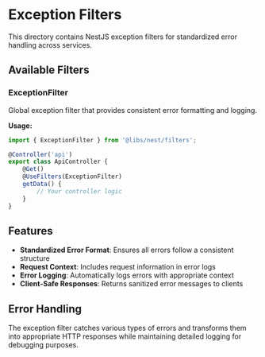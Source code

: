 # Exception Filters

This directory contains NestJS exception filters for standardized error handling across services.

## Available Filters

### ExceptionFilter

Global exception filter that provides consistent error formatting and logging.

**Usage:**

```typescript
import { ExceptionFilter } from '@libs/nest/filters';

@Controller('api')
export class ApiController {
	@Get()
	@UseFilters(ExceptionFilter)
	getData() {
		// Your controller logic
	}
}
```

## Features

- **Standardized Error Format**: Ensures all errors follow a consistent structure
- **Request Context**: Includes request information in error logs
- **Error Logging**: Automatically logs errors with appropriate context
- **Client-Safe Responses**: Returns sanitized error messages to clients

## Error Handling

The exception filter catches various types of errors and transforms them into appropriate HTTP responses while maintaining detailed logging for debugging purposes.
